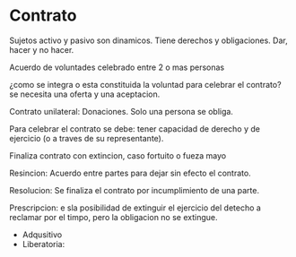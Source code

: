 # Contrato
Sujetos activo y pasivo son dinamicos.
Tiene derechos y obligaciones.
Dar, hacer y no hacer.

Acuerdo de voluntades celebrado entre 2 o mas personas 

¿como se integra o esta constituida la voluntad para celebrar el contrato? se necesita una oferta y una aceptacion.

Contrato unilateral: Donaciones. Solo una persona se obliga.

Para celebrar el contrato se debe: tener capacidad de derecho y de ejercicio (o a traves de su representante).

Finaliza contrato con extincion, caso fortuito o fueza mayo

Resincion: Acuerdo entre partes para dejar sin efecto el contrato.

Resolucion: Se finaliza el contrato por incumplimiento de una parte.

Prescripcion: e sla posibilidad de extinguir el ejercicio del detecho a reclamar por el timpo, pero la obligacion no se extingue.
- Adqusitivo
- Liberatoria: 
